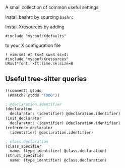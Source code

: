 A small collection of common useful settings

Install bashrc by sourcing `bashrc`

Install Xresources by adding
```
#include "myconf/Xdefaults"
```

to your X configuration file
```
! vim:set et ts=4 sw=4 ss=4:
#include "myconf/Xresources"
URxvt*font: xft:lime.se:size=8
```

## Useful tree-sitter queries
```scheme
((comment) @todo
 (#match? @todo "TODO"))

; @declaration.identifier
(declaration
  declarator: (identifier) @declaration.identifier)
(init_declarator
  declarator: (identifier) @declaration.identifier)
(reference_declarator 
  (identifier) @declaration.identifier)

; class.declaration
(class_specifier
  name: (type_identifier) @class.declaration)
(struct_specifier
  name: (type_identifier) @class.declaration)
```
